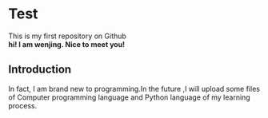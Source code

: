 # Test
This is my first repository on Github  
**hi! I am wenjing. Nice to meet you!**
## Introduction
In fact, I am brand new to programming.In the future ,I will upload some files of Computer programming language and Python language of my learning process.
